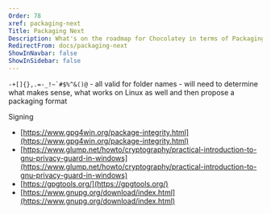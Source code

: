 ```yaml
---
Order: 78
xref: packaging-next
Title: Packaging Next
Description: What's on the roadmap for Chocolatey in terms of Packaging
RedirectFrom: docs/packaging-next
ShowInNavbar: false
ShowInSidebar: false
---
```


``-+[]{},.=-_!~`#$%^&()@`` - all valid for folder names - will need to determine what makes sense, what works on Linux as well and then propose a packaging format

Signing

- [https://www.gpg4win.org/package-integrity.html](https://www.gpg4win.org/package-integrity.html)
- [https://www.glump.net/howto/cryptography/practical-introduction-to-gnu-privacy-guard-in-windows](https://www.glump.net/howto/cryptography/practical-introduction-to-gnu-privacy-guard-in-windows)
- [https://gpgtools.org/](https://gpgtools.org/)
- [https://www.gnupg.org/download/index.html](https://www.gnupg.org/download/index.html)